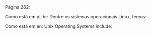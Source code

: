 Página 262:

Como está em pt-br:
Dentre os sistemas operacionais Linux, temos:

Como está em en:
Unix Operating Systems include: